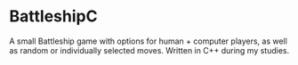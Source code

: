 # BattleshipC
A small Battleship game with options for human + computer players, as well as random or individually selected moves. 
Written in C++ during my studies. 

